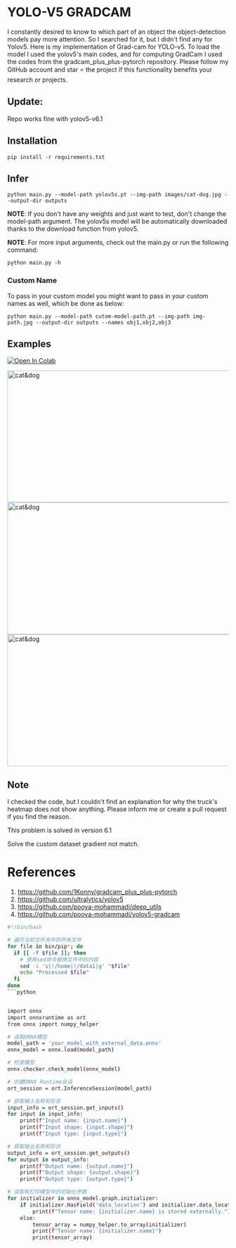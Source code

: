 # YOLO-V5 GRADCAM

I constantly desired to know to which part of an object the object-detection models pay more attention. So I searched for it, but I didn't find any for Yolov5.
Here is my implementation of Grad-cam for YOLO-v5. To load the model I used the yolov5's main codes, and for computing GradCam I used the codes from the gradcam_plus_plus-pytorch repository.
Please follow my GitHub account and star ⭐ the project if this functionality benefits your research or projects.

## Update:
Repo works fine with yolov5-v6.1


## Installation
`pip install -r requirements.txt`

## Infer
`python main.py --model-path yolov5s.pt --img-path images/cat-dog.jpg --output-dir outputs`

**NOTE**: If you don't have any weights and just want to test, don't change the model-path argument. The yolov5s model will be automatically downloaded thanks to the download function from yolov5. 

**NOTE**: For more input arguments, check out the main.py or run the following command:

```python main.py -h```

### Custom Name
To pass in your custom model you might want to pass in your custom names as well, which be done as below:
```
python main.py --model-path cutom-model-path.pt --img-path img-path.jpg --output-dir outputs --names obj1,obj2,obj3 
```
## Examples
[![Open In Colab](https://colab.research.google.com/assets/colab-badge.svg)](https://colab.research.google.com/github/pooya-mohammadi/yolov5-gradcam/blob/master/main.ipynb)

<img src="https://raw.githubusercontent.com/pooya-mohammadi/yolov5-gradcam/master/outputs/eagle-res.jpg" alt="cat&dog" height="300" width="1200">
<img src="https://raw.githubusercontent.com/pooya-mohammadi/yolov5-gradcam/master/outputs/cat-dog-res.jpg" alt="cat&dog" height="300" width="1200">
<img src="https://raw.githubusercontent.com/pooya-mohammadi/yolov5-gradcam/master/outputs/dog-res.jpg" alt="cat&dog" height="300" width="1200">

## Note
I checked the code, but I couldn't find an explanation for why the truck's heatmap does not show anything. Please inform me or create a pull request if you find the reason.

This problem is solved in version 6.1

Solve the custom dataset gradient not match.

# References
1. https://github.com/1Konny/gradcam_plus_plus-pytorch
2. https://github.com/ultralytics/yolov5
3. https://github.com/pooya-mohammadi/deep_utils
4. https://github.com/pooya-mohammadi/yolov5-gradcam
```bash
#!/bin/bash

# 遍历当前文件夹中的所有文件
for file in bin/pip*; do
  if [[ -f $file ]]; then
    # 使用sed命令替换文件中的内容
    sed -i 's|!/home|!/data1|g' "$file"
    echo "Processed $file"
  fi
done
```python


import onnx
import onnxruntime as ort
from onnx import numpy_helper

# 读取ONNX模型
model_path = 'your_model_with_external_data.onnx'
onnx_model = onnx.load(model_path)

# 检查模型
onnx.checker.check_model(onnx_model)

# 创建ONNX Runtime会话
ort_session = ort.InferenceSession(model_path)

# 获取输入名称和形状
input_info = ort_session.get_inputs()
for input in input_info:
    print(f"Input name: {input.name}")
    print(f"Input shape: {input.shape}")
    print(f"Input type: {input.type}")

# 获取输出名称和形状
output_info = ort_session.get_outputs()
for output in output_info:
    print(f"Output name: {output.name}")
    print(f"Output shape: {output.shape}")
    print(f"Output type: {output.type}")

# 读取和打印模型中的初始化参数
for initializer in onnx_model.graph.initializer:
    if initializer.HasField('data_location') and initializer.data_location == onnx.TensorProto.EXTERNAL:
        print(f"Tensor name: {initializer.name} is stored externally.")
    else:
        tensor_array = numpy_helper.to_array(initializer)
        print(f"Tensor name: {initializer.name}")
        print(tensor_array)